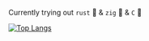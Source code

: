 Currently trying out `rust` 🦀 & `zig` 🦖  & `C` 🌊

[![Top Langs](https://github-readme-stats.vercel.app/api/top-langs/?username=CoffeeCoder1015&layout=donut)](https://github.com/anuraghazra/github-readme-stats)